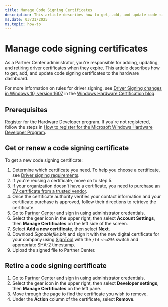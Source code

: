 ```yaml
---
title: Manage Code Signing Certificates
description: This article describes how to get, add, and update code signing certificates to the hardware dashboard.
ms.date: 03/31/2025
ms.topic: how-to
---
```


# Manage code signing certificates

As a Partner Center administrator, you're responsible for adding, updating, and retiring driver certificates when they expire. This article describes how to get, add, and update code signing certificates to the hardware dashboard.

For more information on rules for driver signing, see [Driver Signing changes in Windows 10, version 1607](https://techcommunity.microsoft.com/t5/windows-hardware-certification/driver-signing-changes-in-windows-10-version-1607/ba-p/364894) in the [Windows Hardware Certification blog](https://techcommunity.microsoft.com/t5/windows-hardware-certification/bg-p/WindowsHardwareCertification).

## Prerequisites

Register for the Hardware Developer program. If you're not registered, follow the steps in [How to register for the Microsoft Windows Hardware Developer Program](hardware-program-register.md).

## Get or renew a code signing certificate

To get a new code signing certificate:

1. Determine which certificate you need. To help you choose a certificate, see [Driver signing requirements](code-signing-reqs.md).
1. If you're reusing a certificate, move on to step 5.
1. If your organization doesn't have a certificate, you need to [purchase an EV certificate from a trusted vendor](code-signing-reqs.md#where-to-get-ev-code-signing-certificates).
1. Once the certificate authority verifies your contact information and your certificate purchase is approved, follow their directions to retrieve the certificate.
1. Go to [Partner Center](https://partner.microsoft.com/dashboard) and sign in using administrator credentials.
1. Select the gear icon in the upper right, then select **Account Settings**, then **Manage Certificates** on the left side of the screen.
1. Select **Add a new certificate**, then select **Next**.
1. Download *Signablefile.bin* and sign it with the new digital certificate for your company using [SignTool](/windows/win32/seccrypto/signtool) with the `/fd sha256` switch and appropriate SHA-2 timestamp.
1. Upload the signed file to Partner Center.

## Retire a code signing certificate

1. Go to [Partner Center](https://partner.microsoft.com/dashboard) and sign in using administrator credentials.
1. Select the gear icon in the upper right, then select **Developer settings**, then **Manage Certificates** on the left pane.
1. Move through the page to find the certificate you wish to remove.
1. Under the **Action** column of the certificate, select **Remove**.
